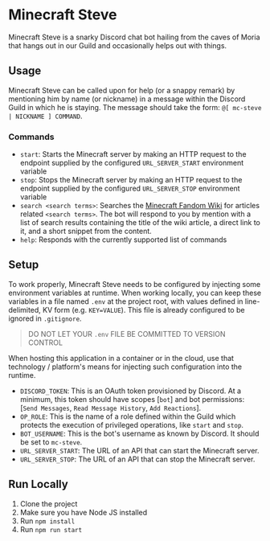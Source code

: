 # Minecraft Steve
Minecraft Steve is a snarky Discord chat bot hailing from the caves of Moria that hangs out in our Guild and occasionally helps out with things.

## Usage
Minecraft Steve can be called upon for help (or a snappy remark) by mentioning him by name (or nickname) in a message within the Discord Guild in which he is staying.  The message should take the form: `@[ mc-steve | NICKNAME ] COMMAND`.

### Commands
* `start`: Starts the Minecraft server by making an HTTP request to the endpoint supplied by the configured `URL_SERVER_START` environment variable
* `stop`: Stops the Minecraft server by making an HTTP request to the endpoint supplied by the configured `URL_SERVER_STOP` environment variable
* `search <search terms>`: Searches the [Minecraft Fandom Wiki](https://minecraft.fandom.com) for articles related `<search terms>`.  The bot will respond to you by mention with a list of search results containing the title of the wiki article, a direct link to it, and a short snippet from the content.
* `help`: Responds with the currently supported list of commands

## Setup
To work properly, Minecraft Steve needs to be configured by injecting some environment variables at runtime.  When working locally, you can keep these variables in a file named `.env` at the project root, with values defined in line-delimited, KV form (e.g. `KEY=VALUE`).  This file is already configured to be ignored in `.gitignore`.

> DO NOT LET YOUR `.env` FILE BE COMMITTED TO VERSION CONTROL

When hosting this application in a container or in the cloud, use that technology / platform's means for injecting such configuration into the runtime.

* `DISCORD_TOKEN`: This is an OAuth token provisioned by Discord.  At a minimum, this token should have scopes [`bot`] and bot permissions: [`Send Messages`, `Read Message History`, `Add Reactions`].
* `OP_ROLE`: This is the name of a role defined within the Guild which protects the execution of privileged operations, like `start` and `stop`.
* `BOT_USERNAME`: This is the bot's username as known by Discord.  It should be set to `mc-steve`.
* `URL_SERVER_START`: The URL of an API that can start the Minecraft server.
* `URL_SERVER_STOP`: The URL of an API that can stop the Minecraft server.

## Run Locally
1. Clone the project
2. Make sure you have Node JS installed
3. Run `npm install`
4. Run `npm run start`